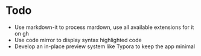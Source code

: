 # Todo

- Use markdown-it to process mardown, use all available extensions for it on gh
- Use code mirror to display syntax highlighted code
- Develop an in-place preview system like Typora to keep the app minimal